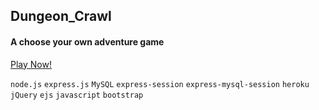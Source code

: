 ## Dungeon_Crawl
#### A choose your own adventure game
<a href="https://dungeon-crawl.herokuapp.com">Play Now!</a>

`node.js` `express.js` `MySQL` `express-session` `express-mysql-session` `heroku` `jQuery` `ejs` `javascript` `bootstrap`

